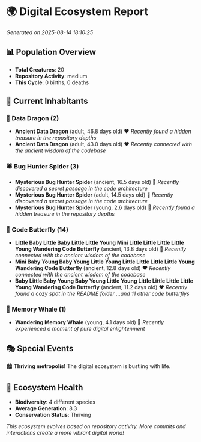 # 🌍 Digital Ecosystem Report
*Generated on 2025-08-14 18:10:25*

## 📊 Population Overview
- **Total Creatures**: 20
- **Repository Activity**: medium
- **This Cycle**: 0 births, 0 deaths

## 👥 Current Inhabitants

### 🐉 Data Dragon (2)
- **Ancient Data Dragon** (adult, 46.8 days old) ❤️
  *Recently found a hidden treasure in the repository depths*
- **Ancient Data Dragon** (adult, 43.0 days old) ❤️
  *Recently connected with the ancient wisdom of the codebase*

### 🕷️ Bug Hunter Spider (3)
- **Mysterious Bug Hunter Spider** (ancient, 16.5 days old) 💛
  *Recently discovered a secret passage in the code architecture*
- **Mysterious Bug Hunter Spider** (adult, 14.5 days old) 💛
  *Recently discovered a secret passage in the code architecture*
- **Mysterious Bug Hunter Spider** (young, 2.6 days old) 💚
  *Recently found a hidden treasure in the repository depths*

### 🦋 Code Butterfly (14)
- **Little Baby Little Baby Little Little Young Mini Little Little Little Little Young Wandering Code Butterfly** (ancient, 13.8 days old) 💛
  *Recently connected with the ancient wisdom of the codebase*
- **Mini Baby Young Baby Young Little Young Little Little Little Little Young Wandering Code Butterfly** (ancient, 12.8 days old) ❤️
  *Recently connected with the ancient wisdom of the codebase*
- **Baby Little Baby Young Baby Young Little Young Little Little Little Little Young Wandering Code Butterfly** (ancient, 11.2 days old) ❤️
  *Recently found a cozy spot in the README folder*
  *...and 11 other code butterflys*

### 🐋 Memory Whale (1)
- **Wandering Memory Whale** (young, 4.1 days old) 💚
  *Recently experienced a moment of pure digital enlightenment*

## 🎭 Special Events

🏙️ **Thriving metropolis!** The digital ecosystem is bustling with life.

## 🔬 Ecosystem Health
- **Biodiversity**: 4 different species
- **Average Generation**: 8.3
- **Conservation Status**: Thriving

*This ecosystem evolves based on repository activity. More commits and interactions create a more vibrant digital world!*